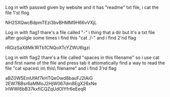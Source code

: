Log in with passwd given by website and it has "readme" txt file, i cat the file 1'st flog 

NH2SXQwcBdpmTEzi3bvBHMM9H66vVXjL

Log in with flag1 thare's a file called "-" i thing that a dir but it's a txt file after goolgle some times i find this "cat ./-" and i find 2'nd flag

rRGizSaX8Mk1RTb1CNQoXTcYZWU6lgzi

Log in with flag2 thare's a file called "spaces in this filename" so i use cat and first name of the file and press tab it attomatically find a way to read the file "cat spaces\ in\ this\ filename" and i find 3'rd flag

aBZ0W5EmUfAf7kHTQeOwd8bauFJ2lAiG
2EW7BBsr6aMMoJ2HjW067dm8EgX26xNe
lrIWWI6bB37kxfiCQZqUdOIYfr6eEeqR

